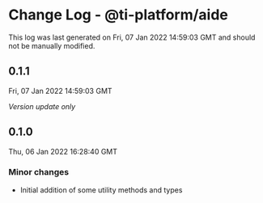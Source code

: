 # Change Log - @ti-platform/aide

This log was last generated on Fri, 07 Jan 2022 14:59:03 GMT and should not be manually modified.

## 0.1.1
Fri, 07 Jan 2022 14:59:03 GMT

_Version update only_

## 0.1.0
Thu, 06 Jan 2022 16:28:40 GMT

### Minor changes

- Initial addition of some utility methods and types

